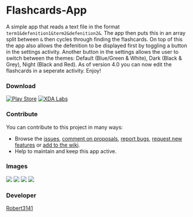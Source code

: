 # Flashcards-App
A simple app that reads a text file in the format ```term1&defenition1&term2&defenition2&```.
The app then puts this in an array split between ```&``` then cycles through finding the flashcards.
On top of this the app also allows the defenition to be displayed first by toggling a button in the settings activity.
Another button in the settings allows the user to switch between the themes: Default (Blue/Green & White), Dark (Black & Grey), Night (Black and Red).
As of version 4.0 you can now edit the flashcards in a seperate activity. Enjoy!

### Download
[![Play Store](http://developer.android.com/images/brand/en_generic_rgb_wo_60.png)](https://play.google.com/store/apps/details?id=uk.co.ariesfamily.flashcards) 
[![XDA Labs](https://i2.wp.com/www.androidfreeapks.com/wp-content/uploads/2016/10/XDA-Labs-1.0.8.8b-beta-APK.png?resize=96%2C96&ssl=1)](https://labs.xda-developers.com/store/app/uk.co.ariesfamily.flashcards)

### Contribute
You can contribute to this project in many ways:
* Browse the [issues](https://github.com/Robert3141/Flashcards-App/issues), [comment on proposals](https://github.com/Robert3141/Flashcards-App/pulls), [report bugs](https://github.com/Robert3141/Flashcards-App/issues/new?template=bug_report.md), [request new features](https://github.com/Robert3141/Flashcards-App/issues/new?template=feature_request.md) or [add to the wiki](https://github.com/Robert3141/Flashcards-App/wiki).
* Help to maintain and keep this app active.

### Images
![](https://lh3.googleusercontent.com/6ZYxqnE5hT3iqtHiE5N8ml9_pasZK4rxIAvgM17gtQGTezwhij-zGIveGa1D1mvZMJo=w1920-h948)
![](https://lh3.googleusercontent.com/EZr4v1goro9Bhp0UCpC4uRHWuSFrBG_8rl8NuXCBCfCpEmQAwHSE1I5tdVOrmLSDwn4=w1920-h948)
![](https://lh3.googleusercontent.com/5M-rZE7DomJDHjBFPF26ZcieQllBeg_IZEuxmHal6ZoXOtJ7_XbXTQzAykFhsEUUF0c=w1920-h948)
![](https://lh3.googleusercontent.com/l9gseVAtgfB64B1vsJIgRFRhwlboHNXA4eoSh6YdupgwEpzSfWJ9OTDrOztNYuvhvg=w1920-h948)

### Developer
[Robert3141](https://github.com/Robert3141)

